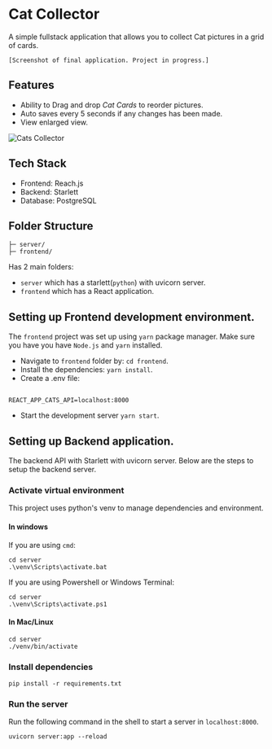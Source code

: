 # Cat Collector
A simple fullstack application that allows you 
to collect Cat pictures in a grid of cards.

`[Screenshot of final application. Project in progress.]`

## Features
- Ability to Drag and drop _Cat Cards_ to reorder 
pictures.
- Auto saves every 5 seconds if any changes has been made.
- View enlarged view. 

![Cats Collector](./preview.gif)

## Tech Stack

- Frontend: Reach.js
- Backend: Starlett
- Database: PostgreSQL

## Folder Structure

```project-folder/
├─ server/
├─ frontend/
```
Has 2 main folders: 
- `server` which has a starlett(`python`) with uvicorn server.
- `frontend` which has a React application.

## Setting up Frontend development environment.

The `frontend` project was set up using `yarn` package manager. Make sure you have you have `Node.js` and `yarn` installed.

- Navigate to `frontend` folder by: `cd frontend`.
- Install the dependencies:  `yarn install`.
- Create a .env file: 

```

REACT_APP_CATS_API=localhost:8000

```
- Start the development server `yarn start`.

## Setting up Backend application.

The backend API with Starlett with uvicorn server.
Below are the steps to setup the backend server.


### Activate virtual environment

This project uses python's venv to manage
dependencies and environment.

#### In windows 

If you are using `cmd`:

```
cd server
.\venv\Scripts\activate.bat
```

If you are using Powershell or Windows Terminal:

```
cd server
.\venv\Scripts\activate.ps1
```

#### In Mac/Linux 

```
cd server
./venv/bin/activate
```
### Install dependencies

```
pip install -r requirements.txt
```

### Run the server
Run the following command in the shell to
start a server in `localhost:8000`.
```
uvicorn server:app --reload
```